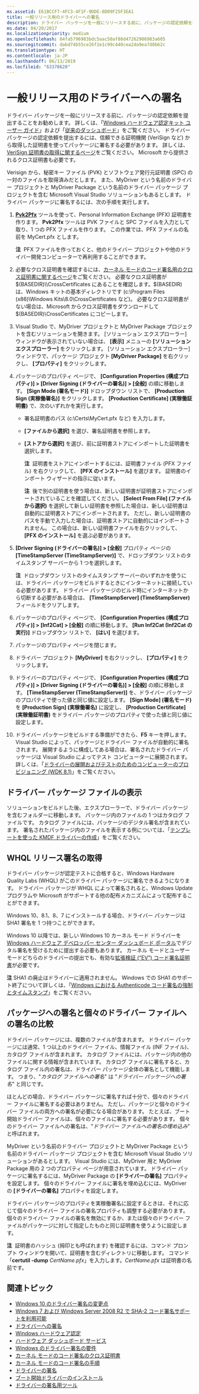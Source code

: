 ```yaml
---
ms.assetid: E61BCCF7-4FC3-4F1F-9DDE-8D09F25F3EA1
title: 一般リリース用のドライバーへの署名
description: ドライバー パッケージを一般にリリースする前に、パッケージの認定依頼を提出することをお勧めします。
ms.date: 04/20/2017
ms.localizationpriority: medium
ms.openlocfilehash: 84fa5796983bdc5aac50af88d47262906983a605
ms.sourcegitcommit: dabd74b55ce26f2e1c99c440cea2da9ea7d8b62c
ms.translationtype: HT
ms.contentlocale: ja-JP
ms.lasthandoff: 06/13/2019
ms.locfileid: "63378620"
---
```

# <a name="signing-a-driver-for-public-release"></a>一般リリース用のドライバーへの署名

ドライバー パッケージを一般にリリースする前に、パッケージの認定依頼を提出することをお勧めします。 詳しくは、「[Windows ハードウェア認定キット ユーザー ガイド](https://go.microsoft.com/fwlink/p/?LinkID=248337)」および「[従来のダッシュボード](https://go.microsoft.com/fwlink/p/?LinkID=248336)」をご覧ください。 ドライバー パッケージの認定依頼を提出するには、信頼できる証明機関 (VeriSign など) から取得した証明書を使ってパッケージに署名する必要があります。 詳しくは、[VeriSign 証明書の取得に関するページ](https://go.microsoft.com/fwlink/p/?LinkID=248298)をご覧ください。 Microsoft から提供されるクロス証明書も必要です。

Verisign から、秘密キー ファイル (PVK) とソフトウェア発行元証明書 (SPC) の一対のファイルを取得済みだとします。 また、MyDriver という名前のドライバー プロジェクトと MyDriver Package という名前のドライバー パッケージ プロジェクトを含む Microsoft Visual Studio ソリューションもあるとします。 ドライバー パッケージに署名するには、次の手順を実行します。

1.  [  **Pvk2Pfx**](https://msdn.microsoft.com/Library/Windows/Hardware/Ff550672) ツールを使って、Personal Information Exchange (PFX) 証明書を作ります。 **Pvk2Pfx** ツールは PVK ファイルと SPC ファイルを入力として取り、1 つの PFX ファイルを作ります。 この作業では、PFX ファイルの名前を MyCert.pfx とします。

    **注**  PFX ファイルを作っておくと、他のドライバー プロジェクトや他のドライバー開発コンピューターで再利用することができます。
2.  必要なクロス証明書を確認するには、[カーネル モードのコード署名用のクロス証明書に関するページ](https://go.microsoft.com/fwlink/p/?LinkID=248296)をご覧ください。 必要なクロス証明書が $(BASEDIR)\\CrossCertificates にあることを確認します。$(BASEDIR) は、Windows キットの基本ディレクトリです (c:\\Program Files (x86)\\Windows Kits\\8.0\\CrossCertificates など)。 必要なクロス証明書がない場合は、Microsoft からクロス証明書をダウンロードして $(BASEDIR)\\CrossCertificates にコピーします。
3.  Visual Studio で、MyDriver プロジェクトと MyDriver Package プロジェクトを含むソリューションを開きます。 [ソリューション エクスプローラー] ウィンドウが表示されていない場合は、 **[表示]** メニューの **[ソリューション エクスプローラー]** をクリックします。 [ソリューション エクスプローラー] ウィンドウで、パッケージ プロジェクト **[MyDriver Package]** を右クリックし、 **[プロパティ]** をクリックします。

4.  パッケージのプロパティ ページで、 **[Configuration Properties (構成プロパティ)] &gt; [Driver Signing (ドライバーの署名)] &gt; [全般]** の順に移動します。 **[Sign Mode (署名モード)]** ドロップダウン リストで、 **[Production Sign (実稼働署名)]** をクリックします。 **[Production Certificate] (実稼働証明書)** で、次のいずれかを実行します。

    -   署名証明書のパス (c:\\Certs\\MyCert.pfx など) を入力します。
    -   **[ファイルから選択]** を選び、署名証明書を参照します。
    -   **[ストアから選択]** を選び、前に証明書ストアにインポートした証明書を選択します。

        **注**  証明書をストアにインポートするには、証明書ファイル (PFX ファイル) を右クリックして、 **[PFX のインストール]** を選びます。 証明書のインポート ウィザードの指示に従います。

        **注**  後で別の証明書を使う場合は、新しい証明書が証明書ストアにインポートされていることを確認してください。 **[Select From File] (ファイルから選択)** を選択して新しい証明書を参照した場合は、新しい証明書は自動的に証明書ストアにインポートされます。 ただし、新しい証明書のパスを手動で入力した場合は、証明書ストアに自動的にはインポートされません。 この場合は、新しい証明書ファイルを右クリックして、 **[PFX のインストール]** を選ぶ必要があります。
5.  **[Driver Signing (ドライバーの署名)] &gt; [全般]**  プロパティ ページの **[TimeStampServer (TimeStampServer)]** で、ドロップダウン リストのタイムスタンプ サーバーから 1 つを選択します。

    **注**  ドロップダウン リストのタイムスタンプ サーバーのいずれかを使うには、ドライバー パッケージをビルドするときにインターネットに接続している必要があります。 ドライバー パッケージのビルド時にインターネットから切断する必要がある場合は、 **[TimeStampServer] (TimeStampServer)** フィールドをクリアします。
6.  パッケージのプロパティ ページで、 **[Configuration Properties (構成プロパティ)] &gt; [Inf2Cat] &gt; [全般]** の順に移動します。 **[Run Inf2Cat (Inf2Cat の実行)]** ドロップダウン リストで、 **[はい]** を選びます。

7.  パッケージのプロパティ ページを閉じます。
8.  ドライバー プロジェクト **[MyDriver]** を右クリックし、 **[プロパティ]** をクリックします。
9.  ドライバーのプロパティ ページで、 **[Configuration Properties (構成プロパティ)] &gt; [Driver Signing (ドライバーの署名)] &gt; [全般]** の順に移動します。 **[TimeStampServer (TimeStampServer)]** を、ドライバー パッケージのプロパティで使った値と同じ値に設定します。 **[Sign Mode] (署名モード)** を **[Production Sign] (実稼働署名)** に設定し、 **[Production Certificate] (実稼働証明書)** をドライバー パッケージのプロパティで使った値と同じ値に設定します。

10. ドライバー パッケージをビルドする準備ができたら、**F5** キーを押します。 Visual Studio によって、パッケージとドライバー ファイルが自動的に署名されます。 展開するように構成してある場合は、署名されたドライバー パッケージは Visual Studio によってテスト コンピューターに展開されます。 詳しくは、「[ドライバーの展開およびテストのためのコンピューターのプロビジョニング (WDK 8.1)](https://msdn.microsoft.com/Library/Windows/Hardware/Dn745909)」をご覧ください。

## <a name="span-idviewingthedriverpackagefilesspanspan-idviewingthedriverpackagefilesspanspan-idviewingthedriverpackagefilesspanviewing-the-driver-package-files"></a><span id="Viewing_the_driver_package_files"></span><span id="viewing_the_driver_package_files"></span><span id="VIEWING_THE_DRIVER_PACKAGE_FILES"></span>ドライバー パッケージ ファイルの表示


ソリューションをビルドした後、エクスプローラーで、ドライバー パッケージを含むフォルダーに移動します。 パッケージ内のファイルの 1 つはカタログ ファイルです。 カタログ ファイルには、パッケージのデジタル署名が含まれています。 署名されたパッケージ内のファイルを表示する例については、「[テンプレートを使った KMDF ドライバーの作成](https://msdn.microsoft.com/Library/Windows/Hardware/Hh439654)」をご覧ください。

## <a name="span-idgettingawhqlreleasesignaturespanspan-idgettingawhqlreleasesignaturespanspan-idgettingawhqlreleasesignaturespangetting-a-whql-release-signature"></a><span id="Getting_a_WHQL_release_signature"></span><span id="getting_a_whql_release_signature"></span><span id="GETTING_A_WHQL_RELEASE_SIGNATURE"></span>WHQL リリース署名の取得


ドライバー パッケージが認定テストに合格すると、Windows Hardware Quality Labs (WHQL) がこのドライバー パッケージに署名できるようになります。 ドライバー パッケージが WHQL によって署名されると、Windows Update プログラムや Microsoft がサポートする他の配布メカニズムによって配布することができます。

Windows 10、8.1、8、7 にインストールする場合、ドライバー パッケージは SHA1 署名を 1 つ持つことができます。

Windows 10 以降では、新しい Windows 10 カーネル モード ドライバーを [Windows ハードウェア デベロッパー センター ダッシュボード ポータル](https://msdn.microsoft.com/windows/hardware/gg236587.aspx)でデジタル署名を受けるために提出する必要もあります。  カーネル モードとユーザー モードどちらのドライバーの提出でも、有効な[拡張検証 (“EV”) コード署名証明書](https://msdn.microsoft.com/library/windows/hardware/hh801887.aspx)が必要です。

**注**  SHA1 の廃止はドライバーに適用されません。  Windows での SHA1 のサポート終了について詳しくは、「[Windows における Authenticode コード署名の強制とタイムスタンプ](http://social.technet.microsoft.com/wiki/contents/articles/32288.windows-enforcement-of-authenticode-code-signing-and-timestamping.aspx)」をご覧ください。

## <a name="span-idsigningapackagecomparedtosigninganindividualdriverfilespanspan-idsigningapackagecomparedtosigninganindividualdriverfilespanspan-idsigningapackagecomparedtosigninganindividualdriverfilespansigning-a-package-compared-to-signing-an-individual-driver-file"></a><span id="Signing_a_package_compared_to_signing_an_individual_driver_file"></span><span id="signing_a_package_compared_to_signing_an_individual_driver_file"></span><span id="SIGNING_A_PACKAGE_COMPARED_TO_SIGNING_AN_INDIVIDUAL_DRIVER_FILE"></span>パッケージへの署名と個々のドライバー ファイルへの署名の比較


ドライバー パッケージには、複数のファイルが含まれます。 ドライバー パッケージには通常、1 つ以上のドライバー ファイル、情報ファイル (INF ファイル)、カタログ ファイルが含まれます。 カタログ ファイルには、パッケージ内の他のファイルに関する情報が含まれています。 カタログ ファイルに署名すると、カタログ ファイル内の署名は、ドライバー パッケージ全体の署名として機能します。 つまり、"*カタログ ファイルへの署名*" は "*ドライバー パッケージへの署名*" と同じです。

ほとんどの場合、ドライバー パッケージに署名すれば十分で、個々のドライバー ファイルに署名する必要はありません。 ただし、パッケージと個々のドライバー ファイルの両方への署名が必要になる場合があります。 たとえば、ブート開始ドライバー ファイルは、個々のファイルに署名する必要があります。 個々のドライバー ファイルへの署名は、"*ドライバー ファイルへの署名の埋め込み*" と呼ばれます。

MyDriver という名前のドライバー プロジェクトと MyDriver Package という名前のドライバー パッケージ プロジェクトを含む Microsoft Visual Studio ソリューションがあるとします。 Visual Studio には、MyDriver 用と MyDriver Package 用の 2 つのプロパティ ページが用意されています。 ドライバー パッケージに署名するには、MyDriver Package の **[ドライバーの署名]** プロパティを設定します。 個々のドライバー ファイルに署名を埋め込むには、MyDriver の **[ドライバーの署名]** プロパティを設定します。

ドライバー パッケージのプロパティを実稼働署名に設定するときは、それに応じて個々のドライバー ファイルの署名プロパティも調整する必要があります。 個々のドライバー ファイルの署名を無効にするか、または個々のドライバー ファイルがパッケージに対して指定したものと同じ証明書を使うように設定します。

**注**  証明書のハッシュ (拇印とも呼ばれます) を確認するには、コマンド プロンプト ウィンドウを開いて、証明書を含むディレクトリに移動します。 コマンド「**certutil -dump** *CertName.pfx*」を入力します。*CertName.pfx* は証明書の名前です。

     

## <a name="span-idrelatedtopicsspanrelated-topics"></a><span id="related_topics"></span>関連トピック


* [Windows 10 のドライバー署名の変更点](http://blogs.msdn.com/b/windows_hardware_certification/archive/2015/04/01/driver-signing-changes-in-windows-10.aspx)
* [Windows 7 および Windows Server 2008 R2 で SHA-2 コード署名サポートを利用可能](https://technet.microsoft.com/library/security/3033929)
* [ドライバーへの署名](signing-a-driver.md)
* [Windows ハードウェア認定](https://go.microsoft.com/fwlink/p/?LinkID=248337)
* [ハードウェア ダッシュボード サービス](https://go.microsoft.com/fwlink/p/?LinkID=248336)
* [Windows のドライバー署名の要件](https://go.microsoft.com/fwlink/p/?linkid=617515)
* [カーネル モードのコード署名のクロス証明書](https://go.microsoft.com/fwlink/p/?LinkID=248296)
* [カーネル モードのコード署名の手順](https://go.microsoft.com/fwlink/p/?linkid=617516)
* [ドライバーの署名](https://msdn.microsoft.com/Library/Windows/Hardware/Ff544865)
* [ブート開始ドライバーのインストール](https://msdn.microsoft.com/Library/Windows/Hardware/Ff547570)
* [ドライバーの署名用ツール](https://msdn.microsoft.com/Library/Windows/Hardware/Ff552958)
 

 




